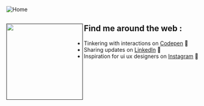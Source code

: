 ![Home](https://user-images.githubusercontent.com/86073690/189526556-e1a23b4e-52ed-4542-a7eb-50acdbca57fa.png)

## Find me around the web : <a href=""><img align="left" width="200" height="200" src="https://user-images.githubusercontent.com/86073690/152995018-8f7e93cc-054c-4dae-9de8-7c40e341153a.gif"></a>
- Tinkering with interactions on <a href="https://codepen.io/NavindaFernando"> Codepen</a> :ant:
- Sharing updates on <a href="https://www.linkedin.com/in/.../">LinkedIn</a> :penguin:
- Inspiration for ui ux designers on <a href="https://www.instagram.com/uiux.lk/">Instagram</a> :confetti_ball:

